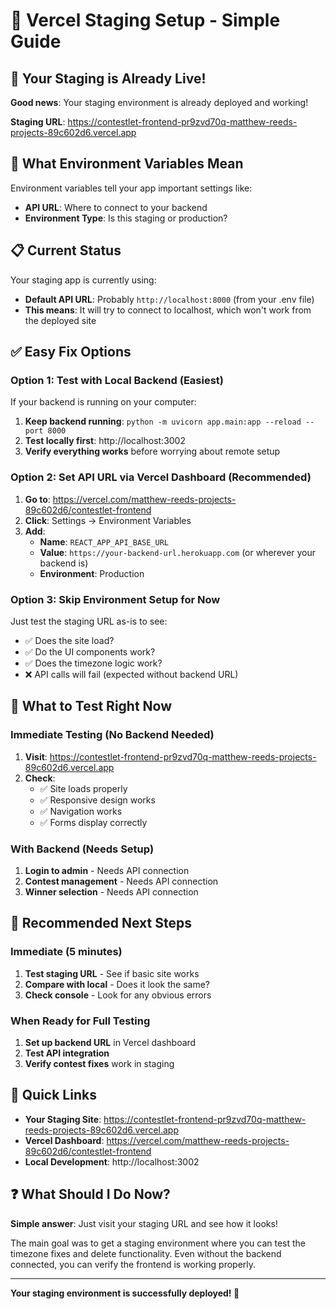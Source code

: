 # 🎯 Vercel Staging Setup - Simple Guide

## 🚀 Your Staging is Already Live!

**Good news**: Your staging environment is already deployed and working!

**Staging URL**: https://contestlet-frontend-pr9zvd70q-matthew-reeds-projects-89c602d6.vercel.app

## 🔧 What Environment Variables Mean

Environment variables tell your app important settings like:
- **API URL**: Where to connect to your backend
- **Environment Type**: Is this staging or production?

## 📋 Current Status

Your staging app is currently using:
- **Default API URL**: Probably `http://localhost:8000` (from your .env file)
- **This means**: It will try to connect to localhost, which won't work from the deployed site

## ✅ Easy Fix Options

### **Option 1: Test with Local Backend (Easiest)**
If your backend is running on your computer:
1. **Keep backend running**: `python -m uvicorn app.main:app --reload --port 8000`
2. **Test locally first**: http://localhost:3002 
3. **Verify everything works** before worrying about remote setup

### **Option 2: Set API URL via Vercel Dashboard (Recommended)**
1. **Go to**: https://vercel.com/matthew-reeds-projects-89c602d6/contestlet-frontend
2. **Click**: Settings → Environment Variables
3. **Add**:
   - **Name**: `REACT_APP_API_BASE_URL`
   - **Value**: `https://your-backend-url.herokuapp.com` (or wherever your backend is)
   - **Environment**: Production

### **Option 3: Skip Environment Setup for Now**
Just test the staging URL as-is to see:
- ✅ Does the site load?
- ✅ Do the UI components work?
- ✅ Does the timezone logic work?
- ❌ API calls will fail (expected without backend URL)

## 🧪 What to Test Right Now

### **Immediate Testing (No Backend Needed)**
1. **Visit**: https://contestlet-frontend-pr9zvd70q-matthew-reeds-projects-89c602d6.vercel.app
2. **Check**: 
   - ✅ Site loads properly
   - ✅ Responsive design works
   - ✅ Navigation works
   - ✅ Forms display correctly

### **With Backend (Needs Setup)**
1. **Login to admin** - Needs API connection
2. **Contest management** - Needs API connection
3. **Winner selection** - Needs API connection

## 🎯 Recommended Next Steps

### **Immediate (5 minutes)**
1. **Test staging URL** - See if basic site works
2. **Compare with local** - Does it look the same?
3. **Check console** - Look for any obvious errors

### **When Ready for Full Testing**
1. **Set up backend URL** in Vercel dashboard
2. **Test API integration** 
3. **Verify contest fixes** work in staging

## 🔗 Quick Links

- **Your Staging Site**: https://contestlet-frontend-pr9zvd70q-matthew-reeds-projects-89c602d6.vercel.app
- **Vercel Dashboard**: https://vercel.com/matthew-reeds-projects-89c602d6/contestlet-frontend
- **Local Development**: http://localhost:3002

## ❓ What Should I Do Now?

**Simple answer**: Just visit your staging URL and see how it looks! 

The main goal was to get a staging environment where you can test the timezone fixes and delete functionality. Even without the backend connected, you can verify the frontend is working properly.

---

**Your staging environment is successfully deployed! 🎉**
